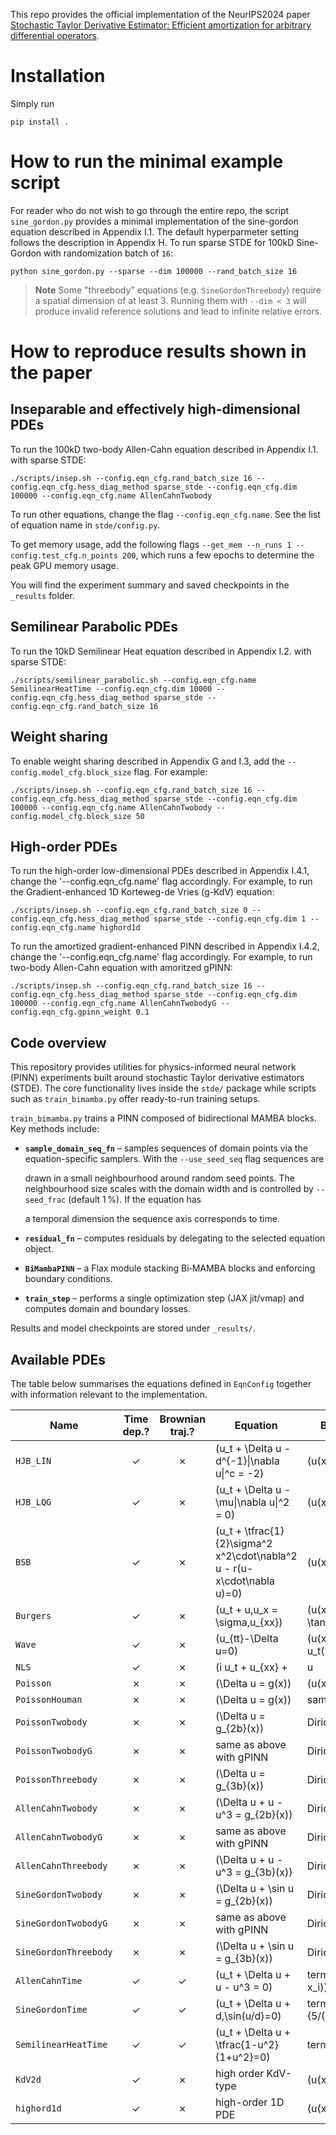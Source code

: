 This repo provides the official implementation of the NeurIPS2024 paper [Stochastic Taylor Derivative Estimator: Efficient amortization for arbitrary differential operators](https://openreview.net/forum?id=J2wI2rCG2u).

# Installation
Simply run
``` shell
pip install .
```

# How to run the minimal example script
For reader who do not wish to go through the entire repo, the script `sine_gordon.py` provides a minimal implementation of the sine-gordon equation described in Appendix I.1. The default hyperparmeter setting follows the description in Appendix H. To run sparse STDE for 100kD Sine-Gordon with randomization batch of `16`: 
``` shell
python sine_gordon.py --sparse --dim 100000 --rand_batch_size 16
```

> **Note**
> Some "threebody" equations (e.g. `SineGordonThreebody`) require a spatial
> dimension of at least 3. Running them with `--dim < 3` will produce invalid
> reference solutions and lead to infinite relative errors.

# How to reproduce results shown in the paper
## Inseparable and effectively high-dimensional PDEs
To run the 100kD two-body Allen-Cahn equation described in Appendix I.1. with sparse STDE: 
``` shell
./scripts/insep.sh --config.eqn_cfg.rand_batch_size 16 --config.eqn_cfg.hess_diag_method sparse_stde --config.eqn_cfg.dim 100000 --config.eqn_cfg.name AllenCahnTwobody
```
To run other equations, change the flag `--config.eqn_cfg.name`. See the list of equation name in `stde/config.py`.

To get memory usage, add the following flags `--get_mem --n_runs 1 --config.test_cfg.n_points 200`, which runs a few epochs to determine the peak GPU memory usage.

You will find the experiment summary and saved checkpoints in the `_results` folder.

## Semilinear Parabolic PDEs
To run the 10kD Semilinear Heat equation described in Appendix I.2. with sparse STDE: 
``` shell
./scripts/semilinear_parabolic.sh --config.eqn_cfg.name SemilinearHeatTime --config.eqn_cfg.dim 10000 --config.eqn_cfg.hess_diag_method sparse_stde --config.eqn_cfg.rand_batch_size 16
```

## Weight sharing
To enable weight sharing described in Appendix G and I.3, add the `--config.model_cfg.block_size` flag. For example:
``` shell
./scripts/insep.sh --config.eqn_cfg.rand_batch_size 16 --config.eqn_cfg.hess_diag_method sparse_stde --config.eqn_cfg.dim 100000 --config.eqn_cfg.name AllenCahnTwobody --config.model_cfg.block_size 50
```

## High-order PDEs
To run the high-order low-dimensional PDEs described in Appendix I.4.1, change the '--config.eqn_cfg.name' flag accordingly. For example, to run the Gradient-enhanced 1D Korteweg-de Vries (g-KdV) equation:
``` shell
./scripts/insep.sh --config.eqn_cfg.rand_batch_size 0 --config.eqn_cfg.hess_diag_method sparse_stde --config.eqn_cfg.dim 1 --config.eqn_cfg.name highord1d 
```
To run the amortized gradient-enhanced PINN described in Appendix I.4.2, change the '--config.eqn_cfg.name' flag accordingly. For example, to run two-body Allen-Cahn equation with amoritzed gPINN:
``` shell
./scripts/insep.sh --config.eqn_cfg.rand_batch_size 16 --config.eqn_cfg.hess_diag_method sparse_stde --config.eqn_cfg.dim 100000 --config.eqn_cfg.name AllenCahnTwobodyG --config.eqn_cfg.gpinn_weight 0.1
```

## Code overview
This repository provides utilities for physics-informed neural network (PINN)
experiments built around stochastic Taylor derivative estimators (STDE).  The
core functionality lives inside the `stde/` package while scripts such as
`train_bimamba.py` offer ready-to-run training setups.

`train_bimamba.py` trains a PINN composed of bidirectional MAMBA blocks. Key
methods include:

- **`sample_domain_seq_fn`** – samples sequences of domain points via the
  equation-specific samplers. With the `--use_seed_seq` flag sequences are

  drawn in a small neighbourhood around random seed points. The neighbourhood
  size scales with the domain width and is controlled by `--seed_frac`
  (default 1 %). If the equation has

  a temporal dimension the sequence axis corresponds to time.
- **`residual_fn`** – computes residuals by delegating to the selected equation
  object.
- **`BiMambaPINN`** – a Flax module stacking Bi‑MAMBA blocks and enforcing
  boundary conditions.
- **`train_step`** – performs a single optimization step (JAX jit/vmap) and
  computes domain and boundary losses.

Results and model checkpoints are stored under `_results/`.

## Available PDEs
The table below summarises the equations defined in `EqnConfig` together with
information relevant to the implementation.

| Name | Time dep.? | Brownian traj.? | Equation | Boundary condition |
|-----|:----------:|:---------------:|---------|-------------------|
| `HJB_LIN` | ✓ | ✗ | \(u_t + \Delta u - d^{-1}\|\nabla u\|^c = -2\) | \(u(x,T)=\sum_i x_i\) |
| `HJB_LQG` | ✓ | ✗ | \(u_t + \Delta u - \mu\|\nabla u\|^2 = 0\) | \(u(x,T)=\log((1+\|x\|^2)/2)\) |
| `BSB` | ✓ | ✗ | \(u_t + \tfrac{1}{2}\sigma^2 x^2\cdot\nabla^2 u - r(u- x\cdot\nabla u)=0\) | \(u(x,T)=\sum_i x_i^2\) |
| `Burgers` | ✓ | ✗ | \(u_t + u\,u_x = \sigma\,u_{xx}\) | \(u(x,0)=-\tanh(x/(2\sigma))\) |
| `Wave` | ✓ | ✗ | \(u_{tt}-\Delta u=0\) | \(u(x,0)=\sum_i\sinh x_i,\ u_t(x,0)=0\) |
| `NLS` | ✓ | ✗ | \(i u_t + u_{xx} + |u|^2 u = 0\) | periodic on $[-5,5]$ |
| `Poisson` | ✗ | ✗ | \(\Delta u = g(x)\) | \(u(x)=\sum_i e^{x_i}/d\) |
| `PoissonHouman` | ✗ | ✗ | \(\Delta u = g(x)\) | same as `Poisson` |
| `PoissonTwobody` | ✗ | ✗ | \(\Delta u = g_{2b}(x)\) | Dirichlet on unit sphere |
| `PoissonTwobodyG` | ✗ | ✗ | same as above with gPINN | Dirichlet on unit sphere |
| `PoissonThreebody` | ✗ | ✗ | \(\Delta u = g_{3b}(x)\) | Dirichlet on unit sphere |
| `AllenCahnTwobody` | ✗ | ✗ | \(\Delta u + u - u^3 = g_{2b}(x)\) | Dirichlet on unit sphere |
| `AllenCahnTwobodyG` | ✗ | ✗ | same as above with gPINN | Dirichlet on unit sphere |
| `AllenCahnThreebody` | ✗ | ✗ | \(\Delta u + u - u^3 = g_{3b}(x)\) | Dirichlet on unit sphere |
| `SineGordonTwobody` | ✗ | ✗ | \(\Delta u + \sin u = g_{2b}(x)\) | Dirichlet on unit sphere |
| `SineGordonTwobodyG` | ✗ | ✗ | same as above with gPINN | Dirichlet on unit sphere |
| `SineGordonThreebody` | ✗ | ✗ | \(\Delta u + \sin u = g_{3b}(x)\) | Dirichlet on unit sphere |
| `AllenCahnTime` | ✓ | ✓ | \(u_t + \Delta u + u - u^3 = 0\) | terminal \(\arctan(\max_i x_i)\) |
| `SineGordonTime` | ✓ | ✓ | \(u_t + \Delta u + d\,\sin(u/d)=0\) | terminal \(5/(10+2\|x\|^2)\,d\) |
| `SemilinearHeatTime` | ✓ | ✓ | \(u_t + \Delta u + \tfrac{1-u^2}{1+u^2}=0\) | terminal \(5/(10+2\|x\|^2)\) |
| `KdV2d` | ✓ | ✗ | high order KdV-type | \(u(x,0)=\sum_i\sinh x_i\) |
| `highord1d` | ✓ | ✗ | high-order 1D PDE | \(u(x,0)=\sum_i\sinh x_i\) |

